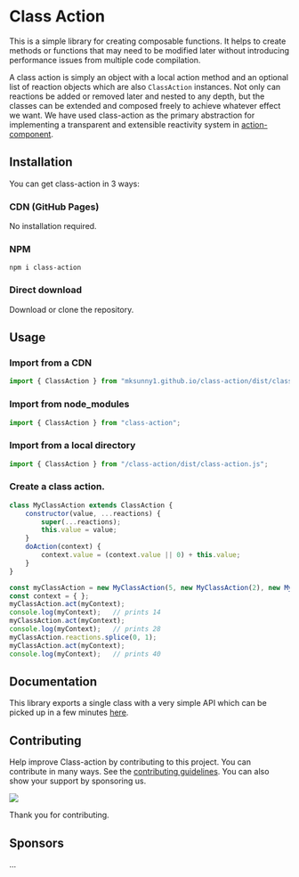 # Class Action

This is a simple library for creating composable functions. It helps to create methods or functions that may need to be modified later without introducing performance issues from multiple code compilation. 

A class action is simply an object with a local action method and an optional list of reaction objects which are also `ClassAction` instances. Not only can reactions be added or removed later and nested to any depth, but the classes can be extended and composed freely to achieve whatever effect we want. We have used class-action as the primary abstraction for implementing a transparent and extensible reactivity system in [action-component](https://github.com/mksunny1/action-component).


## Installation

You can get class-action in 3 ways:

### CDN (GitHub Pages)

No installation required. 

### NPM

`npm i class-action`

### Direct download

Download or clone the repository. 


## Usage

### Import from a CDN
```js
import { ClassAction } from "mksunny1.github.io/class-action/dist/class-action.js";
```

### Import from node_modules

```js
import { ClassAction } from "class-action";
```

### Import from a local directory

```js
import { ClassAction } from "/class-action/dist/class-action.js";
```

### Create a class action.

```js
class MyClassAction extends ClassAction {
    constructor(value, ...reactions) {
        super(...reactions);
        this.value = value;
    }
    doAction(context) {
        context.value = (context.value || 0) + this.value;
    }
}

const myClassAction = new MyClassAction(5, new MyClassAction(2), new MyClassAction(7));
const context = { };
myClassAction.act(myContext);
console.log(myContext);   // prints 14
myClassAction.act(myContext);
console.log(myContext);   // prints 28
myClassAction.reactions.splice(0, 1);
myClassAction.act(myContext);
console.log(myContext);   // prints 40
```


## Documentation

This library exports a single class with a very simple API which can be picked up in a few minutes [here](./docs/api/classes/ClassAction.md).


## Contributing

Help improve Class-action by contributing to this project. You can contribute in many ways. See the [contributing guidelines](./CONTRIBUTING.md). You can also show your support by sponsoring us.

[![](https://www.paypalobjects.com/en_GB/i/btn/btn_donate_LG.gif)](https://www.paypal.com/donate/?hosted_button_id=S2ZW3RJSDHASW)

Thank you for contributing.


## Sponsors

...

